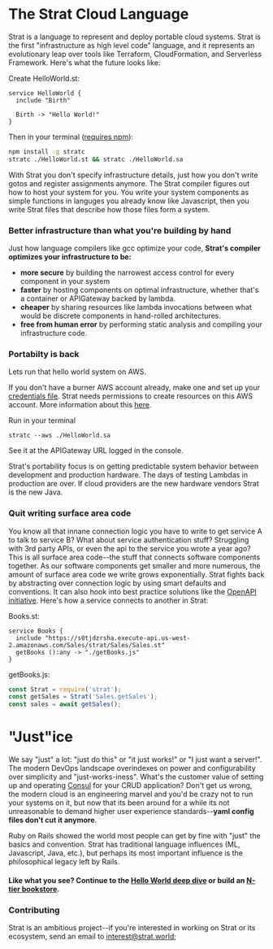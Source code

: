 # The Strat Cloud Language

Strat is a language to represent and deploy portable cloud systems.  Strat is the first "infrastructure as high level code" language, and it represents an evolutionary leap over tools like Terraform, CloudFormation, and Serverless Framework.  Here's what the future looks like:

Create HelloWorld.st:
```st
service HelloWorld {
  include "Birth"

  Birth -> "Hello World!"
}
```
Then in your terminal ([requires npm](https://nodejs.org/en/)):
```sh
npm install -g stratc
stratc ./HelloWorld.st && stratc ./HelloWorld.sa
```

With Strat you don't specify infrastructure details, just how you don't write gotos and register assignments anymore.  The Strat compiler figures out how to host your system for you.  You write your system components as simple functions in languges you already know like Javascript, then you write Strat files that describe how those files form a system.

### Better infrastructure than what you're building by hand

Just how language compilers like gcc optimize your code, __Strat's compiler optimizes your infrastructure to be:__

  - __more secure__ by building the narrowest access control for every component in your system
  - __faster__ by hosting components on optimal infrastructure, whether that's a container or APIGateway backed by lambda.
  - __cheaper__ by sharing resources like lambda invocations between what would be discrete components in hand-rolled architectures.
  - __free from human error__ by performing static analysis and compiling your infrastructure code.

### Portabilty is back

Lets run that hello world system on AWS.

If you don't have a burner AWS account already, make one and set up your [credentials file](https://docs.aws.amazon.com/cli/latest/userguide/cli-configure-files.html).  Strat needs permissions to create resources on this AWS account.  More information about this [here](./User%20Guide/AWS).

Run in your terminal
```
stratc --aws ./HelloWorld.sa
```
See it at the APIGateway URL logged in the console.

Strat's portability focus is on getting predictable system behavior between development and production hardware.  The days of testing Lambdas in production are over.  If cloud providers are the new hardware vendors Strat is the new Java.

### Quit writing surface area code

You know all that innane connection logic you have to write to get service A to talk to service B?  What about service authentication stuff?  Struggling with 3rd party APIs, or even the api to the service you wrote a year ago?  This is all surface area code--the stuff that connects software components together.  As our software components get smaller and more numerous, the amount of surface area code we write grows exponentially.  Strat fights back by abstracting over connection logic by using smart defaults and conventions.  It can also hook into best practice solutions like the [OpenAPI initiative](https://www.openapis.org/).  Here's how a service connects to another in Strat:

Books.st:
```st
service Books {
  include "https://s0tjdzrsha.execute-api.us-west-2.amazonaws.com/Sales/strat/Sales/Sales.st"
  getBooks ():any -> "./getBooks.js"
}
```

getBooks.js:
```javascript
const Strat = require('strat');
const getSales = Strat('Sales.getSales');
const sales = await getSales();
```

# "Just"ice

We say "just" a lot: "just do this" or "it just works!" or "I just want a server!".  The modern DevOps landscape overindexes on power and configurability over simplicity and "just-works-iness".  What's the customer value of setting up and operating [Consul](https://www.hashicorp.com/products/consul) for your CRUD application?  Don't get us wrong, the modern cloud is an engineering marvel and you'd be crazy not to run your systems on it, but now that its been around for a while its not unreasonable to demand higher user experience standards--__yaml config files don't cut it anymore__.

Ruby on Rails showed the world most people can get by fine with "just" the basics and convention.  Strat has traditional language influences (ML, Javascript, Java, etc.), but perhaps its most important influence is the philosophical legacy left by Rails.



#### Like what you see?  Continue to the [Hello World deep dive](./Guides/Hello%20World) or build an [N-tier bookstore](./Guides/Bookstore).

### Contributing

Strat is an ambitious project--if you're interested in working on Strat or its ecosystem, send an email to [interest@strat.world](mailto:interest@strat.world);
